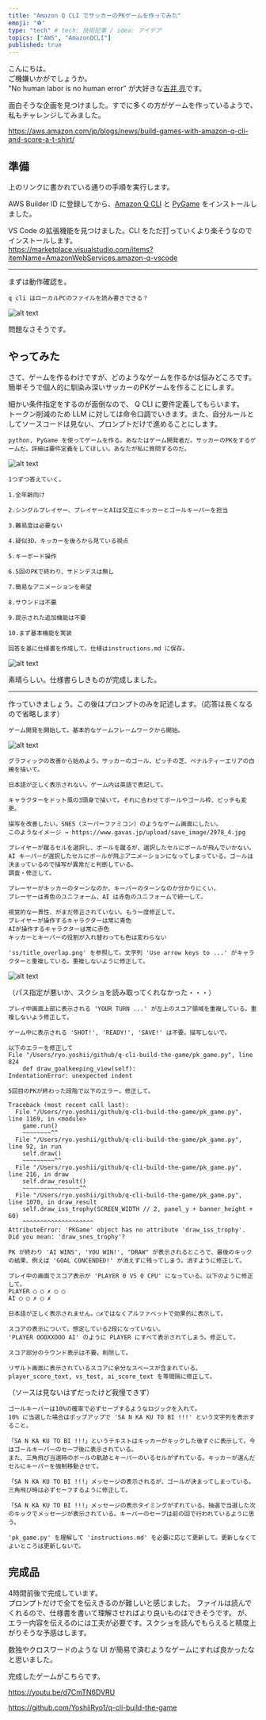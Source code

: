 ```yaml
---
title: "Amazon Q CLI でサッカーのPKゲームを作ってみた"
emoji: "⚽"
type: "tech" # tech: 技術記事 / idea: アイデア
topics: ["AWS", "AmazonQCLI"]
published: true
---
```

こんにちは。  
ご機嫌いかがでしょうか。  
"No human labor is no human error" が大好きな[吉井 亮](https://twitter.com/YoshiiRyo1)です。  

面白そうな企画を見つけました。すでに多くの方がゲームを作っているようで、私もチャレンジしてみました。  

https://aws.amazon.com/jp/blogs/news/build-games-with-amazon-q-cli-and-score-a-t-shirt/

## 準備

上のリンクに書かれている通りの手順を実行します。  

AWS Builder ID に登録してから、[Amazon Q CLI](https://docs.aws.amazon.com/amazonq/latest/qdeveloper-ug/command-line-installing.html) と [PyGame](https://www.pygame.org/wiki/GettingStarted) をインストールしました。


VS Code の拡張機能を見つけました。CLI をただ打っていくより楽そうなのでインストールします。  
https://marketplace.visualstudio.com/items?itemName=AmazonWebServices.amazon-q-vscode

----

まずは動作確認を。  

```
q cli はローカルPCのファイルを読み書きできる？
```

![alt text](/images/1684fedac1bb16/image.png)

問題なさそうです。

 ## やってみた

さて、ゲームを作るわけですが、どのようなゲームを作るかは悩みどころです。  
簡単そうで個人的に馴染み深いサッカーのPKゲームを作ることにします。  

細かい条件指定をするのが面倒なので、 Q CLI に要件定義してもらいます。  
トークン削減のため LLM に対しては命令口調でいきます。また、自分ルールとしてソースコードは見ない、プロンプトだけで進めることにします。  

```
python, PyGame を使ってゲームを作る。あなたはゲーム開発者だ。サッカーのPKをするゲームだ。詳細は要件定義をしてほしい。あなたが私に質問するのだ。
```

![alt text](/images/1684fedac1bb16/image-1.png)


```
1つずつ答えていく。

1.全年齢向け

2.シングルプレイヤー、プレイヤーとAIは交互にキッカーとゴールキーパーを担当

3.難易度は必要ない

4.疑似3D。キッカーを後ろから見ている視点

5.キーボード操作

6.5回のPKで終わり、サドンデスは無し

7.簡易なアニメーションを希望

8.サウンドは不要

9.提示された追加機能は不要

10.まず基本機能を実装

回答を基に仕様書を作成して。仕様はinstructions.md に保存。
```

![alt text](/images/1684fedac1bb16/image-2.png)

素晴らしい。仕様書らしきものが完成しました。  

----

作っていきましょう。この後はプロンプトのみを記述します。（応答は長くなるので省略します）

```
ゲーム開発を開始して。基本的なゲームフレームワークから開始。
```

![alt text](/images/1684fedac1bb16/image-3.png)


```
グラフィックの改善から始めよう。サッカーのゴール、ピッチの芝、ペナルティーエリアの白線を描いて。
```

```
日本語が正しく表示されない。ゲーム内は英語で表記して。
```

```
キャラクターをドット風の3頭身で描いて。それに合わせてボールやゴール枠、ピッチも変更。
```

```
描写を改善したい。SNES（スーパーファミコン）のようなゲーム画面にしたい。
このようなイメージ → https://www.gavas.jp/upload/save_image/2978_4.jpg
```

```
プレイヤーが蹴るセルを選択し、ボールを蹴るが、選択したセルにボールが飛んでいかない。
AI キーパーが選択したセルにボールが飛ぶアニメーションになってしまっている。ゴールは決まっているので描写が異常だと判断している。
調査・修正して。
```

```
プレーヤーがキッカーのターンなのか、キーパーのターンなのか分かりにくい。
プレーヤーは青色のユニフォーム、AI は赤色のユニフォームで統一して。
```

```
視覚的な一貫性、がまだ修正されていない。もう一度修正して。
プレイヤーが操作するキャラクターは常に青色
AIが操作するキャラクターは常に赤色
キッカーとキーパーの役割が入れ替わっても色は変わらない
```

```
'ss/title_overlap.png' を参照して。文字列 'Use arrow keys to ...' がキャラクターと重複している。重複しないように修正して。
```

![alt text](/images/1684fedac1bb16/image-4.png)

（パス指定が悪いか、スクショを読み取ってくれなかった・・・）

```
プレイ中画面上部に表示される 'YOUR TURN ...' が左上のスコア領域を重複している。重複しないよう修正して。
```

```
ゲーム中に表示される 'SHOT!', 'READY!', 'SAVE!' は不要。描写しないで。
```

```
以下のエラーを修正して
File "/Users/ryo.yoshii/github/q-cli-build-the-game/pk_game.py", line 824
    def draw_goalkeeping_view(self):
IndentationError: unexpected indent
```

```
5回目のPKが終わった段階で以下のエラー。修正して。

Traceback (most recent call last):
  File "/Users/ryo.yoshii/github/q-cli-build-the-game/pk_game.py", line 1169, in <module>
    game.run()
    ~~~~~~~~^^
  File "/Users/ryo.yoshii/github/q-cli-build-the-game/pk_game.py", line 92, in run
    self.draw()
    ~~~~~~~~~^^
  File "/Users/ryo.yoshii/github/q-cli-build-the-game/pk_game.py", line 216, in draw
    self.draw_result()
    ~~~~~~~~~~~~~~~~^^
  File "/Users/ryo.yoshii/github/q-cli-build-the-game/pk_game.py", line 1070, in draw_result
    self.draw_iss_trophy(SCREEN_WIDTH // 2, panel_y + banner_height + 60)
    ^^^^^^^^^^^^^^^^^^^^
AttributeError: 'PKGame' object has no attribute 'draw_iss_trophy'. Did you mean: 'draw_snes_trophy'?
```

```
PK が終わり 'AI WINS', 'YOU WIN!', "DRAW" が表示されるところで、最後のキックの結果、例えば 'GOAL CONCENDED!' が消えずに残ってしまう。消すように修正して。
```

```
プレイ中の画面でスコア表示が 'PLAYER 0 VS 0 CPU' になっている。以下のように修正して。
PLAYER ◯ ◯ ✗ ◯ ◯
AI ◯ ◯ ✗ ◯ ✗
```

```
日本語が正しく表示されません。◯✗ではなくアルファベットで効果的に表示して。
```

```
スコアの表示について。想定している2段になっていない。
'PLAYER OOOXXOOO AI' のように PLAYER にすべて表示されてしまう。修正して。
```

```
スコア部分のラウンド表示は不要。削除して。
```

```
リザルト画面に表示されているスコアに余分なスペースが含まれている。
player_score_text, vs_test, ai_score_text を等間隔に修正して。
```

（ソースは見ないはずだったけど我慢できず）

```
ゴールキーパーは10%の確率で必ずセーブするようなロジックを入れて。
10% に当選した場合はポップアップで 'SA N KA KU TO BI !!!' という文字列を表示すること。
```

```
「SA N KA KU TO BI !!!」というテキストはキッカーがキックした後すぐに表示して。今はゴールキーパーのセーブ後に表示されている。
また、三角飛び当選時のボールの軌跡とキーパーのいるセルがずれている。キッカーが選んだセルにキーパーを強制移動させて。
```

```
「SA N KA KU TO BI !!!」メッセージの表示されるが、ゴールが決まってしまっている。三角飛び時は必ずセーフするように修正して。
```

```
「SA N KA KU TO BI !!!」メッセージの表示タイミングがずれている。抽選で当選した次のキックでメッセージが表示されている。キーパーのセーブは前の回で行われているように思う。
```

```
'pk_game.py' を理解して 'instructions.md' を必要に応じて更新して。更新しなくてよいところは更新しないで。
```

## 完成品

4時間前後で完成しています。  
プロンプトだけで全てを伝えきるのが難しいと感じました。
ファイルは読んでくれるので、仕様書を書いて理解させればより良いものはできそうです。
が、エラー内容を伝えるのには工夫が必要です。スクショを読んでもらえると精度上がりそうな予感はします。  

数独やクロスワードのような UI が簡易で済むようなゲームにすれば良かったなと思いました。  


完成したゲームがこちらです。  

https://youtu.be/d7CmTN6DVRU


https://github.com/YoshiiRyo1/q-cli-build-the-game
